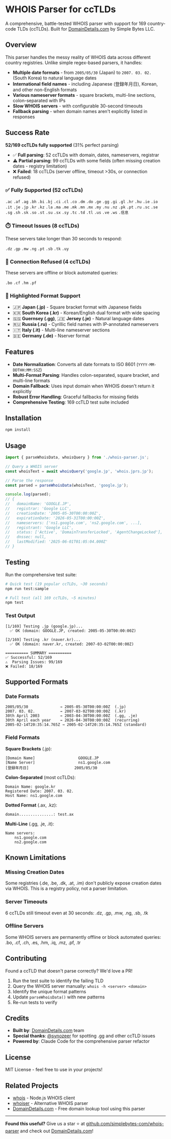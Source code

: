 # WHOIS Parser for ccTLDs

A comprehensive, battle-tested WHOIS parser with support for 169 country-code TLDs (ccTLDs). Built for [DomainDetails.com](https://domaindetails.com) by Simple Bytes LLC.

## Overview

This parser handles the messy reality of WHOIS data across different country registries. Unlike simple regex-based parsers, it handles:

- **Multiple date formats** - from `2005/05/30` (Japan) to `2007. 03. 02.` (South Korea) to natural language dates
- **International field names** - including Japanese (登録年月日), Korean, and other non-English formats
- **Various nameserver formats** - square brackets, multi-line sections, colon-separated with IPs
- **Slow WHOIS servers** - with configurable 30-second timeouts
- **Fallback parsing** - when domain names aren't explicitly listed in responses

## Success Rate

**52/169 ccTLDs fully supported** (31% perfect parsing)

- ✅ **Full parsing**: 52 ccTLDs with domain, dates, nameservers, registrar
- ⚠️ **Partial parsing**: 99 ccTLDs with some fields (often missing creation dates - registry limitation)
- ❌ **Failed**: 18 ccTLDs (server offline, timeout >30s, or connection refused)

### ✅ Fully Supported (52 ccTLDs)

`.ac` `.af` `.ag` `.bh` `.bi` `.bj` `.ci` `.cl` `.co` `.dm` `.do` `.ge` `.gg` `.gi` `.gl` `.hr` `.hu` `.ie` `.io` `.it` `.je` `.jp` `.kr` `.kz` `.la` `.ma` `.me` `.mk` `.mn` `.mx` `.my` `.nu` `.nz` `.pk` `.pt` `.ru` `.sc` `.se` `.sg` `.sh` `.sk` `.so` `.st` `.su` `.sx` `.sy` `.tc` `.td` `.tl` `.us` `.ve` `.ws` `.信息`

### ⏱️ Timeout Issues (8 ccTLDs)

These servers take longer than 30 seconds to respond:

`.dz` `.gp` `.mw` `.ng` `.pt` `.sb` `.tk` `.uy`

### 🚫 Connection Refused (4 ccTLDs)

These servers are offline or block automated queries:

`.bo` `.cf` `.hm` `.pf`

### 🌟 Highlighted Format Support

- 🇯🇵 **Japan (.jp)** - Square bracket format with Japanese fields
- 🇰🇷 **South Korea (.kr)** - Korean/English dual format with wide spacing
- 🇬🇬 **Guernsey (.gg)**, 🇯🇪 **Jersey (.je)** - Natural language dates
- 🇷🇺 **Russia (.ru)** - Cyrillic field names with IP-annotated nameservers
- 🇮🇹 **Italy (.it)** - Multi-line nameserver sections
- 🇩🇪 **Germany (.de)** - Nserver format

## Features

- **Date Normalization**: Converts all date formats to ISO 8601 (`YYYY-MM-DDTHH:MM:SSZ`)
- **Multi-Format Parsing**: Handles colon-separated, square bracket, and multi-line formats
- **Domain Fallback**: Uses input domain when WHOIS doesn't return it explicitly
- **Robust Error Handling**: Graceful fallbacks for missing fields
- **Comprehensive Testing**: 169 ccTLD test suite included

## Installation

```bash
npm install
```

## Usage

```javascript
import { parseWhoisData, whoisQuery } from './whois-parser.js';

// Query a WHOIS server
const whoisText = await whoisQuery('google.jp', 'whois.jprs.jp');

// Parse the response
const parsed = parseWhoisData(whoisText, 'google.jp');

console.log(parsed);
// {
//   domainName: 'GOOGLE.JP',
//   registrar: 'Google LLC',
//   creationDate: '2005-05-30T00:00:00Z',
//   expirationDate: '2026-05-31T00:00:00Z',
//   nameservers: ['ns1.google.com', 'ns2.google.com', ...],
//   registrant: 'Google LLC',
//   status: ['Active', 'DomainTransferLocked', 'AgentChangeLocked'],
//   dnssec: null,
//   lastModified: '2025-06-01T01:05:04.000Z'
// }
```

## Testing

Run the comprehensive test suite:

```bash
# Quick test (19 popular ccTLDs, ~30 seconds)
npm run test:sample

# Full test (all 169 ccTLDs, ~5 minutes)
npm test
```

### Test Output

```
[1/169] Testing .jp (google.jp)...
  ✅ OK (domain: GOOGLE.JP, created: 2005-05-30T00:00:00Z)

[2/169] Testing .kr (naver.kr)...
  ✅ OK (domain: naver.kr, created: 2007-03-02T00:00:00Z)

========== SUMMARY ==========
✅ Successful: 52/169
⚠️  Parsing Issues: 99/169
❌ Failed: 18/169
```

## Supported Formats

### Date Formats

```
2005/05/30              → 2005-05-30T00:00:00Z  (.jp)
2007. 03. 02.           → 2007-03-02T00:00:00Z  (.kr)
30th April 2003         → 2003-04-30T00:00:00Z  (.gg, .je)
30th April each year    → 2026-04-30T00:00:00Z  (recurring)
2005-02-14T20:35:14.765Z → 2005-02-14T20:35:14.765Z (standard)
```

### Field Formats

**Square Brackets** (.jp):
```
[Domain Name]                   GOOGLE.JP
[Name Server]                   ns1.google.com
[登録年月日]                    2005/05/30
```

**Colon-Separated** (most ccTLDs):
```
Domain Name: google.kr
Registered Date: 2007. 03. 02.
Host Name: ns1.google.com
```

**Dotted Format** (.ax, .kz):
```
domain...............: test.ax
```

**Multi-Line** (.gg, .je, .it):
```
Name servers:
    ns1.google.com
    ns2.google.com
```

## Known Limitations

### Missing Creation Dates

Some registries (.de, .be, .dk, .at, .im) don't publicly expose creation dates via WHOIS. This is a registry policy, not a parser limitation.

### Server Timeouts

6 ccTLDs still timeout even at 30 seconds: .dz, .gp, .mw, .ng, .sb, .tk

### Offline Servers

Some WHOIS servers are permanently offline or block automated queries: .bo, .cf, .ch, .es, .hm, .iq, .mz, .pf, .tr

## Contributing

Found a ccTLD that doesn't parse correctly? We'd love a PR!

1. Run the test suite to identify the failing TLD
2. Query the WHOIS server manually: `whois -h <server> <domain>`
3. Identify the unique format patterns
4. Update `parseWhoisData()` with new patterns
5. Re-run tests to verify

## Credits

- **Built by**: [DomainDetails.com](https://domaindetails.com) team
- **Special thanks**: [@synozeer](https://x.com/synozeer) for spotting .gg and other ccTLD issues
- **Powered by**: Claude Code for the comprehensive parser refactor

## License

MIT License - feel free to use in your projects!

## Related Projects

- [whois](https://www.npmjs.com/package/whois) - Node.js WHOIS client
- [whoiser](https://www.npmjs.com/package/whoiser) - Alternative WHOIS parser
- [DomainDetails.com](https://domaindetails.com) - Free domain lookup tool using this parser

---

**Found this useful?** Give us a star ⭐ at [github.com/simplebytes-com/whois-parser](https://github.com/simplebytes-com/whois-parser) and check out [DomainDetails.com](https://domaindetails.com)!
